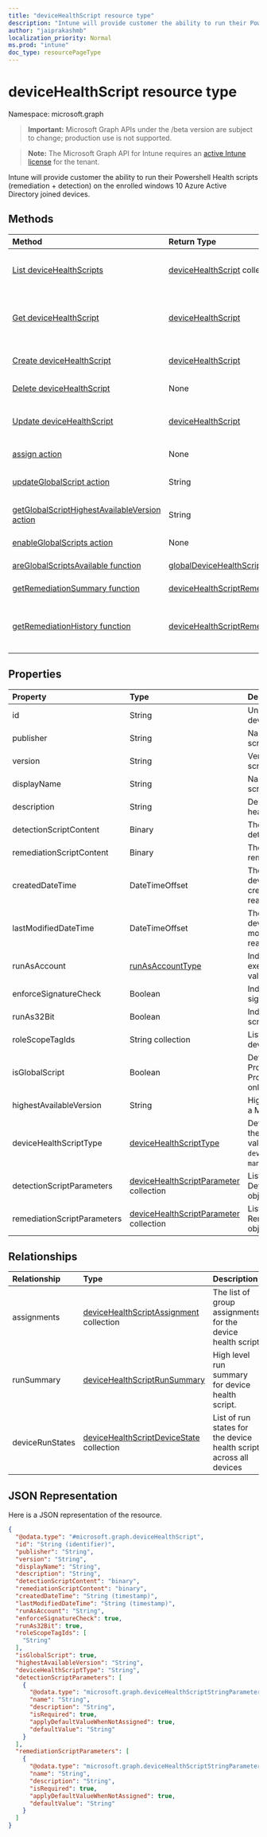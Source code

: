 ```yaml
---
title: "deviceHealthScript resource type"
description: "Intune will provide customer the ability to run their Powershell Health scripts (remediation + detection) on the enrolled windows 10 Azure Active Directory joined devices."
author: "jaiprakashmb"
localization_priority: Normal
ms.prod: "intune"
doc_type: resourcePageType
---
```


# deviceHealthScript resource type

Namespace: microsoft.graph

> **Important:** Microsoft Graph APIs under the /beta version are subject to change; production use is not supported.

> **Note:** The Microsoft Graph API for Intune requires an [active Intune license](https://go.microsoft.com/fwlink/?linkid=839381) for the tenant.

Intune will provide customer the ability to run their Powershell Health scripts (remediation + detection) on the enrolled windows 10 Azure Active Directory joined devices.

## Methods
|Method|Return Type|Description|
|:---|:---|:---|
|[List deviceHealthScripts](../api/intune-devices-devicehealthscript-list.md)|[deviceHealthScript](../resources/intune-devices-devicehealthscript.md) collection|List properties and relationships of the [deviceHealthScript](../resources/intune-devices-devicehealthscript.md) objects.|
|[Get deviceHealthScript](../api/intune-devices-devicehealthscript-get.md)|[deviceHealthScript](../resources/intune-devices-devicehealthscript.md)|Read properties and relationships of the [deviceHealthScript](../resources/intune-devices-devicehealthscript.md) object.|
|[Create deviceHealthScript](../api/intune-devices-devicehealthscript-create.md)|[deviceHealthScript](../resources/intune-devices-devicehealthscript.md)|Create a new [deviceHealthScript](../resources/intune-devices-devicehealthscript.md) object.|
|[Delete deviceHealthScript](../api/intune-devices-devicehealthscript-delete.md)|None|Deletes a [deviceHealthScript](../resources/intune-devices-devicehealthscript.md).|
|[Update deviceHealthScript](../api/intune-devices-devicehealthscript-update.md)|[deviceHealthScript](../resources/intune-devices-devicehealthscript.md)|Update the properties of a [deviceHealthScript](../resources/intune-devices-devicehealthscript.md) object.|
|[assign action](../api/intune-devices-devicehealthscript-assign.md)|None|Not yet documented|
|[updateGlobalScript action](../api/intune-devices-devicehealthscript-updateglobalscript.md)|String|Update the Proprietary Device Health Script|
|[getGlobalScriptHighestAvailableVersion action](../api/intune-devices-devicehealthscript-getglobalscripthighestavailableversion.md)|String|Update the Proprietary Device Health Script|
|[enableGlobalScripts action](../api/intune-devices-devicehealthscript-enableglobalscripts.md)|None|Not yet documented|
|[areGlobalScriptsAvailable function](../api/intune-devices-devicehealthscript-areglobalscriptsavailable.md)|[globalDeviceHealthScriptState](../resources/intune-devices-globaldevicehealthscriptstate.md)|Not yet documented|
|[getRemediationSummary function](../api/intune-devices-devicehealthscript-getremediationsummary.md)|[deviceHealthScriptRemediationSummary](../resources/intune-devices-devicehealthscriptremediationsummary.md)|Not yet documented|
|[getRemediationHistory function](../api/intune-devices-devicehealthscript-getremediationhistory.md)|[deviceHealthScriptRemediationHistory](../resources/intune-devices-devicehealthscriptremediationhistory.md)|Function to get the number of remediations by a device health scripts|

## Properties
|Property|Type|Description|
|:---|:---|:---|
|id|String|Unique Identifier for the device health script|
|publisher|String|Name of the device health script publisher|
|version|String|Version of the device health script|
|displayName|String|Name of the device health script|
|description|String|Description of the device health script|
|detectionScriptContent|Binary|The entire content of the detection powershell script|
|remediationScriptContent|Binary|The entire content of the remediation powershell script|
|createdDateTime|DateTimeOffset|The timestamp of when the device health script was created. This property is read-only.|
|lastModifiedDateTime|DateTimeOffset|The timestamp of when the device health script was modified. This property is read-only.|
|runAsAccount|[runAsAccountType](../resources/intune-shared-runasaccounttype.md)|Indicates the type of execution context. Possible values are: `system`, `user`.|
|enforceSignatureCheck|Boolean|Indicate whether the script signature needs be checked|
|runAs32Bit|Boolean|Indicate whether PowerShell script(s) should run as 32-bit|
|roleScopeTagIds|String collection|List of Scope Tag IDs for the device health script|
|isGlobalScript|Boolean|Determines if this is Microsoft Proprietary Script. Proprietary scripts are read-only|
|highestAvailableVersion|String|Highest available version for a Microsoft Proprietary script|
|deviceHealthScriptType|[deviceHealthScriptType](../resources/intune-devices-devicehealthscripttype.md)|DeviceHealthScriptType for the script policy. Possible values are: `deviceHealthScript`, `managedInstallerScript`.|
|detectionScriptParameters|[deviceHealthScriptParameter](../resources/intune-devices-devicehealthscriptparameter.md) collection|List of ComplexType DetectionScriptParameters objects.|
|remediationScriptParameters|[deviceHealthScriptParameter](../resources/intune-devices-devicehealthscriptparameter.md) collection|List of ComplexType RemediationScriptParameters objects.|

## Relationships
|Relationship|Type|Description|
|:---|:---|:---|
|assignments|[deviceHealthScriptAssignment](../resources/intune-devices-devicehealthscriptassignment.md) collection|The list of group assignments for the device health script|
|runSummary|[deviceHealthScriptRunSummary](../resources/intune-devices-devicehealthscriptrunsummary.md)|High level run summary for device health script.|
|deviceRunStates|[deviceHealthScriptDeviceState](../resources/intune-devices-devicehealthscriptdevicestate.md) collection|List of run states for the device health script across all devices|

## JSON Representation
Here is a JSON representation of the resource.
<!-- {
  "blockType": "resource",
  "keyProperty": "id",
  "@odata.type": "microsoft.graph.deviceHealthScript"
}
-->
``` json
{
  "@odata.type": "#microsoft.graph.deviceHealthScript",
  "id": "String (identifier)",
  "publisher": "String",
  "version": "String",
  "displayName": "String",
  "description": "String",
  "detectionScriptContent": "binary",
  "remediationScriptContent": "binary",
  "createdDateTime": "String (timestamp)",
  "lastModifiedDateTime": "String (timestamp)",
  "runAsAccount": "String",
  "enforceSignatureCheck": true,
  "runAs32Bit": true,
  "roleScopeTagIds": [
    "String"
  ],
  "isGlobalScript": true,
  "highestAvailableVersion": "String",
  "deviceHealthScriptType": "String",
  "detectionScriptParameters": [
    {
      "@odata.type": "microsoft.graph.deviceHealthScriptStringParameter",
      "name": "String",
      "description": "String",
      "isRequired": true,
      "applyDefaultValueWhenNotAssigned": true,
      "defaultValue": "String"
    }
  ],
  "remediationScriptParameters": [
    {
      "@odata.type": "microsoft.graph.deviceHealthScriptStringParameter",
      "name": "String",
      "description": "String",
      "isRequired": true,
      "applyDefaultValueWhenNotAssigned": true,
      "defaultValue": "String"
    }
  ]
}
```
